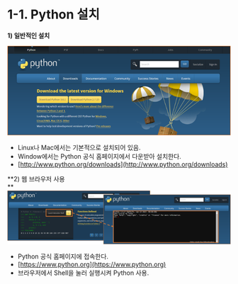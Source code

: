 # 1-1. Python 설치

**1\) 일반적인 설치**

![](/assets/import1-2.png)

* Linux나 Mac에서는 기본적으로 설치되어 있음.
* Window에서는 Python 공식 홈페이지에서 다운받아 설치한다.
* [http://www.python.org/downloads](http://www.python.org/downloads)



**2\) 웹 브라우저 사용              
**![](/assets/import1-3.png)

* Python 공식 홈페이지에 접속한다.
* [https://www.python.org](https://www.python.org)
* 브라우저에서 Shell을 눌러 실행시켜 Python 사용.



